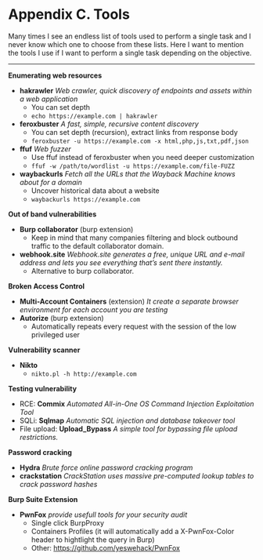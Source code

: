 # Appendix C. Tools

Many times I see an endless list of tools used to perform a single task and I never know which one to choose from these lists. Here I want to mention the tools I use if I want to perform a single task depending on the objective.

***

**Enumerating web resources**

* **hakrawler** _Web crawler, quick discovery of endpoints and assets within a web application_
  * You can set depth
  * `echo https://example.com | hakrawler`
* **feroxbuster** _A fast, simple, recursive content discovery_
  * You can set depth (recursion), extract links from response body
  * `feroxbuster -u https://example.com -x html,php,js,txt,pdf,json`
* **ffuf** _Web fuzzer_
  * Use ffuf instead of feroxbuster when you need deeper customization
  * `ffuf -w /path/to/wordlist -u https://example.com/file-FUZZ`
* **waybackurls** _Fetch all the URLs that the Wayback Machine knows about for a domain_
  * Uncover historical data about a website
  * `waybackurls https://example.com`

**Out of band vulnerabilities**

* **Burp collaborator** (burp extension)
  * Keep in mind that many companies filtering and block outbound traffic to the default collaborator domain.
* **webhook.site** _Webhook.site generates a free, unique URL and e-mail address and lets you see everything that’s sent there instantly._
  * Alternative to burp collaborator.

**Broken Access Control**

* **Multi-Account Containers** (extension) _It create a separate browser environment for each account you are testing_
* **Autorize** (burp extension)
  * Automatically repeats every request with the session of the low privileged user

**Vulnerability scanner**

* **Nikto**
  * `nikto.pl -h http://example.com`

**Testing vulnerability**

* RCE: **Commix** _Automated All-in-One OS Command Injection Exploitation Tool_
* SQLi: **Sqlmap** _Automatic SQL injection and database takeover tool_
* File upload: **Upload\_Bypass** _A simple tool for bypassing file upload restrictions._

**Password cracking**

* **Hydra** _Brute force online password cracking program_
* **crackstation** _CrackStation uses massive pre-computed lookup tables to crack password hashes_

**Burp Suite Extension**

* **PwnFox** _provide usefull tools for your security audit_
  * Single click BurpProxy
  * Containers Profiles (it will automatically add a X-PwnFox-Color header to hightlight the query in Burp)
  * Other: https://github.com/yeswehack/PwnFox
